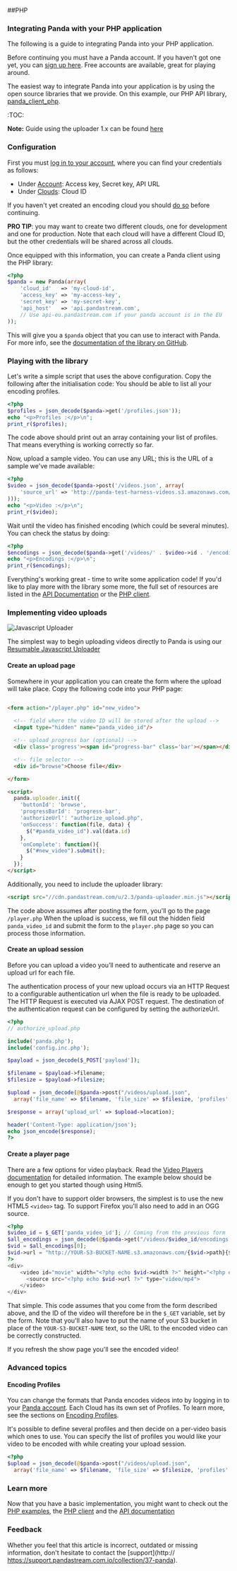 ##PHP

### Integrating Panda with your PHP application

The following is a guide to integrating Panda into your PHP application. 

Before continuing you must have a Panda account. If you haven't got one yet, you can [sign up here](https://www.pandastream.com/pricing-signup). Free accounts are available, great for playing around.

The easiest way to integrate Panda into your application is by using the open source libraries that we provide. On this example, our PHP API library, [panda\_client\_php](https://github.com/pandastream/panda_client_php).

:TOC:

<aside class="notice">
  <strong>Note:</strong>
  Guide using the uploader 1.x can be found <a href="/docs/deprecated/integrate_with_php">here</a>
</aside>

### Configuration

First you must [log in to your account](https://app.pandastream.com/login), where you can find your credentials as follows:

 * Under [Account](https://app.pandastream.com/credentials): Access key, Secret key, API URL
 * Under [Clouds](https://app.pandastream.com/clouds): Cloud ID

If you haven't yet created an encoding cloud you should [do so](https://app.pandastream.com/clouds#new) before continuing.

**PRO TIP**: you may want to create two different clouds, one for development and one for production. Note that each cloud will have a different Cloud ID, but the other credentials will be shared across all clouds.

Once equipped with this information, you can create a Panda client using the PHP library:

```php
<?php
$panda = new Panda(array(
    'cloud_id'   => 'my-cloud-id',
    'access_key' => 'my-access-key',
    'secret_key' => 'my-secret-key',
    'api_host'   => 'api.pandastream.com', 
    // Use api-eu.pandastream.com if your panda account is in the EU
));
```
<div style="clear: both;"></div>

This will give you a `$panda` object that you can use to interact with Panda. For more info, see the [documentation of the library on GitHub](https://github.com/pandastream/panda_client_php).

### Playing with the library

Let's write a simple script that uses the above configuration. Copy the following after the initialisation code:
You should be able to list all your encoding profiles.

```php
<?php
$profiles = json_decode($panda->get('/profiles.json'));
echo "<p>Profiles :</p>\n";
print_r($profiles);
```
<div style="clear: both;"></div>

The code above should print out an array containing your list of profiles. That means everything is working correctly so far.

Now, upload a sample video. You can use any URL; this is the URL of a sample we've made available:

```php
<?php
$video = json_decode($panda->post('/videos.json', array(
    'source_url' => 'http://panda-test-harness-videos.s3.amazonaws.com/panda.mp4'
)));
echo "<p>Video :</p>\n";
print_r($video);
```
<div style="clear: both;"></div>

Wait until the video has finished encoding (which could be several minutes). You can check the status by doing:

```php
<?php
$encodings = json_decode($panda->get('/videos/' . $video->id . '/encodings.json'));
echo "<p>Encodings :</p>\n";
print_r($encodings);
``` 
<div style="clear: both;"></div>

Everything's working great - time to write some application code! If you'd like to play more with the library some more, the full set of resources
are listed in the [API Documentation](#api) or the [PHP client](https://github.com/pandastream/panda_client_php).

### Implementing video uploads

![Javascript Uploader](/images/docs/uploader_preview.png)

The simplest way to begin uploading videos directly to Panda is using our [Resumable Javascript Uploader](#uploader)

#### Create an upload page

Somewhere in your application you can create the form where the upload will take place. Copy the following code into your PHP page:

```html

<form action="/player.php" id="new_video">
  
  <!-- field where the video ID will be stored after the upload -->
  <input type="hidden" name="panda_video_id"/>

  <!-- upload progress bar (optional) -->
  <div class='progress'><span id="progress-bar" class='bar'></span></div>

  <!-- file selector -->
  <div id="browse">Choose file</div>

</form>

<script>
  panda.uploader.init({
    'buttonId': 'browse',
    'progressBarId': 'progress-bar',
    'authorizeUrl': "authorize_upload.php",
    'onSuccess': function(file, data) {
      $("#panda_video_id").val(data.id)
    },
    'onComplete': function(){
      $("#new_video").submit();
    }
  });
</script>
```
<div style="clear: both;"></div>

Additionally, you need to include the uploader library:

```html
<script src="//cdn.pandastream.com/u/2.3/panda-uploader.min.js"></script>
```
<div style="clear: both;"></div>

The code above assumes after posting the form, you'll go to the page `/player.php`
When the upload is success, we fill out the hidden field `panda_video_id` and submit the form to the `player.php` page so you can process those information.

#### Create an upload session

Before you can upload a video you’ll need to authenticate and reserve an upload url for each file.

The authentication process of your new upload occurs via an HTTP Request to a configurable authentication url when the file is ready to be uploaded.
The HTTP Request is executed via AJAX POST request. The destination of the authentication request can be configured by setting the authorizeUrl.

```php
<?php
// authorize_upload.php

include('panda.php');
include('config.inc.php');

$payload = json_decode($_POST['payload']);

$filename = $payload->filename;
$filesize = $payload->filesize;

$upload = json_decode(@$panda->post("/videos/upload.json",
  array('file_name' => $filename, 'file_size' => $filesize, 'profiles' => 'h264')));

$response = array('upload_url' => $upload->location);

header('Content-Type: application/json');
echo json_encode($response);
?>
```
<div style="clear: both;"></div>

#### Create a player page
There are a few options for video playback. Read the [Video Players documentation](#player) for detailed information. The example below should be enough to get you started though using Html5.

If you don't have to support older browsers, the simplest is to use the new HTML5 `<video>` tag. To support Firefox you'll also need to add in an OGG source.


```php
<?php
$video_id = $_GET['panda_video_id']; // Coming from the previous form
$all_encodings = json_decode(@$panda->get("/videos/$video_id/encodings.json"));
$vid = $all_encodings[0];
$vid->url = "http://YOUR-S3-BUCKET-NAME.s3.amazonaws.com/{$vid->path}{$vid->extname}";
?>
<div>
    <video id="movie" width="<?php echo $vid->width ?>" height="<?php echo $vid->height ?>" preload="none" controls>
      <source src="<?php echo $vid->url ?>" type="video/mp4">
    </video>
</div>
```
<div style="clear: both;"></div>

That simple. This code assumes that you come from the form described above, and the ID of the video will therefore be in the `$_GET` variable, set by the form.
Note that you'll also have to put the name of your S3 bucket in place of the `YOUR-S3-BUCKET-NAME` text, so the URL to the encoded video can be correctly constructed.

If you refresh the show page you'll see the encoded video!

### Advanced topics

#### Encoding Profiles

You can change the formats that Panda encodes videos into by logging in to your [Panda account](https://app.pandastream.com/login). Each Cloud has its own set of Profiles. To learn more, see the sections on [Encoding Profiles](#presets).

It's possible to define several profiles and then decide on a per-video basis which ones to use. 
You can specify the list of profiles you would like your video to be encoded with while creating your upload session.

```php
<?php
$upload = json_decode(@$panda->post("/videos/upload.json",
  array('file_name' => $filename, 'file_size' => $filesize, 'profiles' => 'profile1, profile2')));
```
<div style="clear: both;"></div>

### Learn more

Now that you have a basic implementation, you might want to check out the [PHP examples](https://github.com/pandastream/panda_example_php), the [PHP client](https://github.com/pandastream/panda_client_php) and the [API documentation](#api)

### Feedback

Whether you feel that this article is incorrect, outdated or missing information, don't hesitate to contact the [support](http:// https://support.pandastream.com.io/collection/37-panda).
